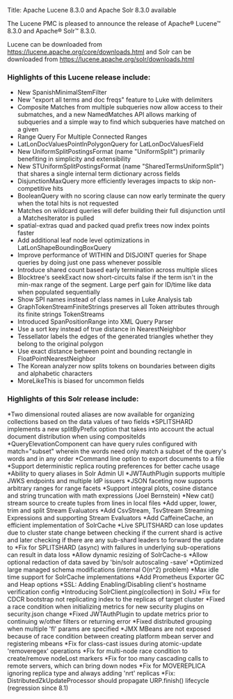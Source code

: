 Title: Apache Lucene 8.3.0 and Apache Solr 8.3.0 available

The Lucene PMC is pleased to announce the release of Apache® Lucene™ 8.3.0 and Apache® Solr™ 8.3.0.

Lucene can be downloaded from <https://lucene.apache.org/core/downloads.html>
and Solr can be downloaded from <https://lucene.apache.org/solr/downloads.html>

### Highlights of this Lucene release include:

  * New SpanishMinimalStemFilter
  * New "export all terms and doc freqs" feature to Luke with delimiters
  * Composite Matches from multiple subqueries now allow access to their submatches, and a new NamedMatches API allows marking of subqueries and a simple way to find which subqueries have matched on a given
  * Range Query For Multiple Connected Ranges
  * LatLonDocValuesPointInPolygonQuery for LatLonDocValuesField
  * New UniformSplitPostingsFormat (name "UniformSplit") primarily benefiting in simplicity and extensibility
  * New STUniformSplitPostingsFormat (name "SharedTermsUniformSplit") that shares a single internal term dictionary across fields
  * DisjunctionMaxQuery more efficiently leverages impacts to skip non-competitive hits
  * BooleanQuery with no scoring clause can now early terminate the query when the total hits is not requested
  * Matches on wildcard queries will defer building their full disjunction until a MatchesIterator is pulled
  * spatial-extras quad and packed quad prefix trees now index points faster
  * Add additional leaf node level optimizations in LatLonShapeBoundingBoxQuery
  * Improve performance of WITHIN and DISJOINT queries for Shape queries by doing just one pass whenever possible
  * Introduce shared count based early termination across multiple slices
  * Blocktree's seekExact now short-circuits false if the term isn't in the min-max range of the segment. Large perf gain for ID/time like data when populated sequentially
  * Show SPI names instead of class names in Luke Analysis tab
  * GraphTokenStreamFiniteStrings preserves all Token attributes through its finite strings TokenStreams
  * Introduced SpanPositionRange into XML Query Parser
  * Use a sort key instead of true distance in NearestNeighbor
  * Tessellator labels the edges of the generated triangles whether they belong to the original polygon
  * Use exact distance between point and bounding rectangle in FloatPointNearestNeighbor
  * The Korean analyzer now splits tokens on boundaries between digits and alphabetic characters
  * MoreLikeThis is biased for uncommon fields


### Highlights of this Solr release include:

  *Two dimensional routed aliases are now available for organizing collections based on the data values of two fields
  *SPLITSHARD implements a new splitByPrefix option that takes into account the actual document distribution when using compositeIds
  *QueryElevationComponent can have query rules configured with match="subset" wherein the words need only match a subset of the query's words and in any order
  *Command line option to export documents to a file
  *Support deterministic replica routing preferences for better cache usage
  *Ability to query aliases in Solr Admin UI
  *JWTAuthPlugin supports multiple JWKS endpoints and multiple IdP issuers
  *JSON faceting now supports arbitrary ranges for range facets
  *Support integral plots, cosine distance and string truncation with math expressions (Joel Bernstein)
  *New cat() stream source to create tuples from lines in local files
  *Add upper, lower, trim and split Stream Evaluators
  *Add CsvStream, TsvStream Streaming Expressions and supporting Stream Evaluators
  *Add CaffeineCache, an efficient implementation of SolrCache
  *Live SPLITSHARD can lose updates due to cluster state change between checking if the current shard is active and later checking if there are any sub-shard leaders to forward the update to
  *Fix for SPLITSHARD (async) with failures in underlying sub-operations can result in data loss
  *Allow dynamic resizing of SolrCache-s
  *Allow optional redaction of data saved by 'bin/solr autoscaling -save'
  *Optimized large managed schema modifications (internal O(n^2) problem)
  *Max idle time support for SolrCache implementations
  *Add Prometheus Exporter GC and Heap options
  *SSL: Adding Enabling/Disabling client's hostname verification config
  *Introducing SolrClient.ping(collection) in SolrJ
  *Fix for CDCR bootstrap not replicating index to the replicas of target cluster
  *Fixed a race condition when initializing metrics for new security plugins on security.json change
  *Fixed JWTAuthPlugin to update metrics prior to continuing w/other filters or returning error
  *Fixed distributed grouping when multiple 'fl' params are specified
  *JMX MBeans are not exposed because of race condition between creating platform mbean server and registering mbeans
  *Fix for class-cast issues during atomic-update 'removeregex' operations
  *Fix for multi-node race condition to create/remove nodeLost markers
  *Fix for too many cascading calls to remote servers, which can bring down nodes
  *Fix for MOVEREPLICA ignoring replica type and always adding 'nrt' replicas
  *Fix: DistributedZkUpdateProcessor should propagate URP.finish() lifecycle (regression since 8.1)
